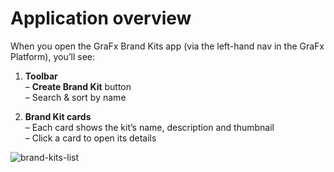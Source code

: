 # Application overview

When you open the GraFx Brand Kits app (via the left-hand nav in the GraFx Platform), you’ll see:

1. **Toolbar**  
   – **Create Brand Kit** button  
   – Search & sort by name  

2. **Brand Kit cards**  
   – Each card shows the kit’s name, description and thumbnail  
   – Click a card to open its details  

![brand-kits-list](path/to/brandkits-list.png)